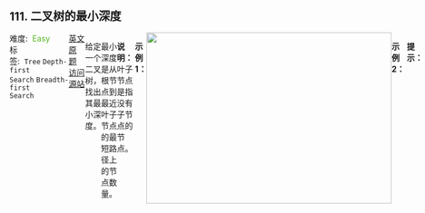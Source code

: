 <div style="font-size: 20px; margin-bottom: 15px; font-weight: bold;">111. 二叉树的最小深度</div>
<div style="display: flex; font-size: 14px; justify-content: space-between;"><div><span style="margin-right: 30px;">难度:&nbsp;&nbsp;<label style="color: rgb(90, 183, 38);">Easy</label></span><span style="margin-right: 30px;">标签:&nbsp;&nbsp;<code>Tree</code>&nbsp;<code>Depth-first Search</code>&nbsp;<code>Breadth-first Search</code></span></div><div><span style="margin-right: 15px;"><a href="https://leetcode.com/problems/minimum-depth-of-binary-tree/">英文原题</a></span><span><a href="https://leetcode-cn.com/problems/minimum-depth-of-binary-tree/">访问源站</a></span></div>
<hr style="height: 1px; margin: 1em 0px;" />
<p>给定一个二叉树，找出其最小深度。</p>

<p>最小深度是从根节点到最近叶子节点的最短路径上的节点数量。</p>

<p><strong>说明：</strong>叶子节点是指没有子节点的节点。</p>

<p> </p>

<p><strong>示例 1：</strong></p>
<img alt="" src="https://assets.leetcode.com/uploads/2020/10/12/ex_depth.jpg" style="width: 432px; height: 302px;" />
<pre>
<strong>输入：</strong>root = [3,9,20,null,null,15,7]
<strong>输出：</strong>2
</pre>

<p><strong>示例 2：</strong></p>

<pre>
<strong>输入：</strong>root = [2,null,3,null,4,null,5,null,6]
<strong>输出：</strong>5
</pre>

<p> </p>

<p><strong>提示：</strong></p>

<ul>
	<li>树中节点数的范围在 <code>[0, 10<sup>5</sup>]</code> 内</li>
	<li><code>-1000 &lt;= Node.val &lt;= 1000</code></li>
</ul>
